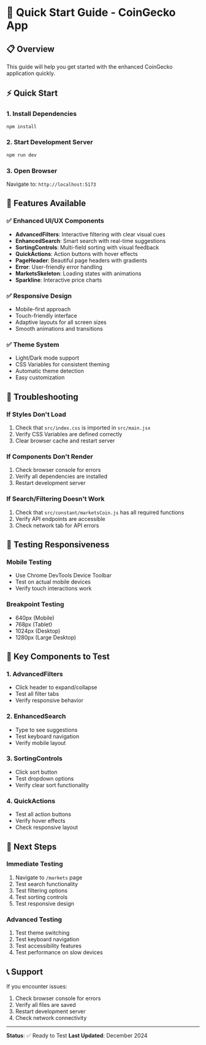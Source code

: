 # 🚀 Quick Start Guide - CoinGecko App

## 📋 **Overview**

This guide will help you get started with the enhanced CoinGecko application quickly.

## ⚡ **Quick Start**

### 1. **Install Dependencies**

```bash
npm install
```

### 2. **Start Development Server**

```bash
npm run dev
```

### 3. **Open Browser**

Navigate to: `http://localhost:5173`

## 🎨 **Features Available**

### **✅ Enhanced UI/UX Components**

- **AdvancedFilters**: Interactive filtering with clear visual cues
- **EnhancedSearch**: Smart search with real-time suggestions
- **SortingControls**: Multi-field sorting with visual feedback
- **QuickActions**: Action buttons with hover effects
- **PageHeader**: Beautiful page headers with gradients
- **Error**: User-friendly error handling
- **MarketsSkeleton**: Loading states with animations
- **Sparkline**: Interactive price charts

### **✅ Responsive Design**

- Mobile-first approach
- Touch-friendly interface
- Adaptive layouts for all screen sizes
- Smooth animations and transitions

### **✅ Theme System**

- Light/Dark mode support
- CSS Variables for consistent theming
- Automatic theme detection
- Easy customization

## 🔧 **Troubleshooting**

### **If Styles Don't Load**

1. Check that `src/index.css` is imported in `src/main.jsx`
2. Verify CSS Variables are defined correctly
3. Clear browser cache and restart server

### **If Components Don't Render**

1. Check browser console for errors
2. Verify all dependencies are installed
3. Restart development server

### **If Search/Filtering Doesn't Work**

1. Check that `src/constant/marketsCoin.js` has all required functions
2. Verify API endpoints are accessible
3. Check network tab for API errors

## 📱 **Testing Responsiveness**

### **Mobile Testing**

- Use Chrome DevTools Device Toolbar
- Test on actual mobile devices
- Verify touch interactions work

### **Breakpoint Testing**

- 640px (Mobile)
- 768px (Tablet)
- 1024px (Desktop)
- 1280px (Large Desktop)

## 🎯 **Key Components to Test**

### **1. AdvancedFilters**

- Click header to expand/collapse
- Test all filter tabs
- Verify responsive behavior

### **2. EnhancedSearch**

- Type to see suggestions
- Test keyboard navigation
- Verify mobile layout

### **3. SortingControls**

- Click sort button
- Test dropdown options
- Verify clear sort functionality

### **4. QuickActions**

- Test all action buttons
- Verify hover effects
- Check responsive layout

## 🚀 **Next Steps**

### **Immediate Testing**

1. Navigate to `/markets` page
2. Test search functionality
3. Test filtering options
4. Test sorting controls
5. Test responsive design

### **Advanced Testing**

1. Test theme switching
2. Test keyboard navigation
3. Test accessibility features
4. Test performance on slow devices

## 📞 **Support**

If you encounter issues:

1. Check browser console for errors
2. Verify all files are saved
3. Restart development server
4. Check network connectivity

---

**Status**: ✅ Ready to Test
**Last Updated**: December 2024






